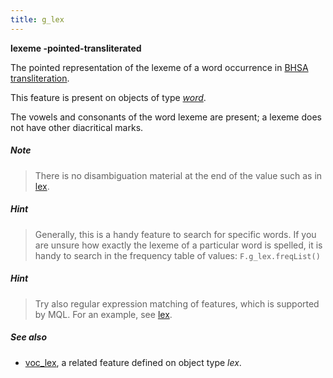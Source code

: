 ```yaml
---
title: g_lex
---
```


**lexeme -pointed-transliterated**


The pointed representation of the lexeme of a word occurrence in 
[BHSA transliteration]({{tfd}}/Writing/Hebrew.html).

This feature is present on objects of type [*word*](otype.md).

The vowels and consonants of the word lexeme are present; a lexeme does not have other diacritical marks.

##### Note
> There is no disambiguation material at the end of the value such as in [lex](lex.md).

##### Hint
> Generally, this is a handy feature to search for specific words.
If you are unsure how exactly the lexeme of a particular word is spelled, it is handy to search in the
frequency table of values: `F.g_lex.freqList()`

##### Hint
> Try also regular expression matching of features, which is supported by MQL. For an example, see [lex](lex.md).

##### See also

* [voc_lex](voc_lex.md), a related feature defined on object type *lex*.
